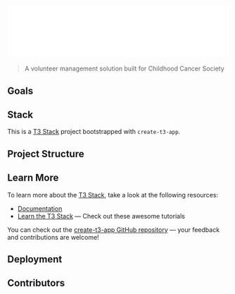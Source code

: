 ![ANNIverse](docs/assets/anniverse-logo.svg)

> A volunteer management solution built for Childhood Cancer Society

## Goals

## Stack

This is a [T3 Stack](https://create.t3.gg/) project bootstrapped with `create-t3-app`.

## Project Structure

## Learn More

To learn more about the [T3 Stack](https://create.t3.gg/), take a look at the following resources:

- [Documentation](https://create.t3.gg/)
- [Learn the T3 Stack](https://create.t3.gg/en/faq#what-learning-resources-are-currently-available) — Check out these awesome tutorials

You can check out the [create-t3-app GitHub repository](https://github.com/t3-oss/create-t3-app) — your feedback and contributions are welcome!

## Deployment

## Contributors
